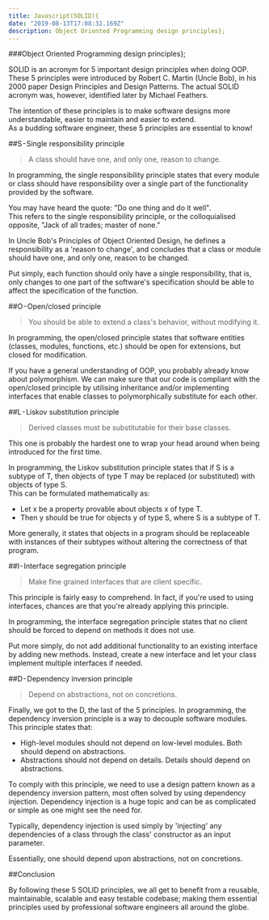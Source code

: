 ```yaml
---
title: Javascript(SOLID){
date: "2019-08-13T17:08:32.169Z"
description: Object Oriented Programming design principles};
---
```

###Object Oriented Programming design principles};

SOLID is an acronym for 5 important design principles when doing OOP. These 5 principles were introduced by Robert C. Martin (Uncle Bob), in his 2000 paper Design Principles and Design Patterns. The actual SOLID acronym was, however, identified later by Michael Feathers.

The intention of these principles is to make software designs more understandable, easier to maintain and easier to extend.   
As a budding software engineer, these 5 principles are essential to know!

##S - Single responsibility principle

>A class should have one, and only one, reason to change.

In programming, the single responsibility principle states that every module or class should have responsibility over a single part of the functionality provided by the software.

You may have heard the quote: "Do one thing and do it well".  
This refers to the single responsibility principle, or the colloquialised opposite, "Jack of all trades; master of none."

In Uncle Bob's Principles of Object Oriented Design, he defines a responsibility as a 'reason to change', and concludes that a class or module should have one, and only one, reason to be changed.

Put simply, each function should only have a single responsibility, that is, only changes to one part of the software's specification should be able to affect the specification of the function.

##O - Open/closed principle

>You should be able to extend a class's behavior, without modifying it.

In programming, the open/closed principle states that software entities (classes, modules, functions, etc.) should be open for extensions, but closed for modification.

If you have a general understanding of OOP, you probably already know about polymorphism. We can make sure that our code is compliant with the open/closed principle by utilising inheritance and/or implementing interfaces that enable classes to polymorphically substitute for each other.

##L - Liskov substitution principle

>Derived classes must be substitutable for their base classes.

This one is probably the hardest one to wrap your head around when being introduced for the first time.

In programming, the Liskov substitution principle states that if S is a subtype of T, then objects of type T may be replaced (or substituted) with objects of type S.  
This can be formulated mathematically as:

- Let x be a property provable about objects x of type T.  
- Then y should be true for objects y of type S, where S is a subtype of T.

More generally, it states that objects in a program should be replaceable with instances of their subtypes without altering the correctness of that program.

##I - Interface segregation principle

>Make fine grained interfaces that are client specific.

This principle is fairly easy to comprehend. In fact, if you're used to using interfaces, chances are that you're already applying this principle.

In programming, the interface segregation principle states that no client should be forced to depend on methods it does not use.

Put more simply, do not add additional functionality to an existing interface by adding new methods. Instead, create a new interface and let your class implement multiple interfaces if needed.

##D - Dependency inversion principle

>Depend on abstractions, not on concretions.

Finally, we got to the D, the last of the 5 principles. In programming, the dependency inversion principle is a way to decouple software modules. This principle states that:

- High-level modules should not depend on low-level modules. Both should depend on abstractions.
- Abstractions should not depend on details. Details should depend on abstractions.

To comply with this principle, we need to use a design pattern known as a dependency inversion pattern, most often solved by using dependency injection. Dependency injection is a huge topic and can be as complicated or simple as one might see the need for.

Typically, dependency injection is used simply by 'injecting' any dependencies of a class through the class' constructor as an input parameter.

Essentially, one should depend upon abstractions, not on concretions.

##Conclusion

By following these 5 SOLID principles, we all get to benefit from a reusable, maintainable, scalable and easy testable codebase; making them essential principles used by professional software engineers all around the globe.